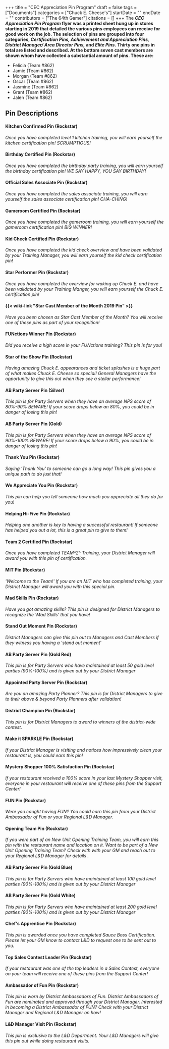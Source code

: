 +++
title = "CEC Appreciation Pin Program"
draft = false
tags = ["Documents"]
categories = ["Chuck E. Cheese's"]
startDate = ""
endDate = ""
contributors = ["The 64th Gamer"]
citations = []
+++
The ***CEC Appreciation Pin Program* flyer was a printed sheet hung up in stores starting in 2019 that detailed the various pins employees can receive for good work on the job.
The selection of pins are grouped into four categories, *Certification Pins, Achievement and Appreciation Pins, District Manager/ Area Director Pins,* and *Elite Pins.* Thirty one pins in total are listed and described. At the bottom seven cast members are shown whom have collected a substantial amount of pins. These are:**

- Felicia (Team #862)
- Jamie (Team #862)
- Morgan (Team #862)
- Oscar (Team #862)
- Jasmine (Team #862)
- Grant (Team #862)
- Jalen (Team #862)

## Pin Descriptions

#### Kitchen Confirmed Pin (Rockstar)

*Once you have completed level 1 kitchen training, you will earn yourself the kitchen certification pin! SCRUMPTIOUS!*

#### Birthday Certified Pin (Rockstar)

*Once you have completed the birthday party training, you will earn yourself the birthday certification pin! WE SAY HAPPY, YOU SAY BIRTHDAY!*

#### Official Sales Associate Pin (Rockstar)

*Once you have completed the sales associate training, you will earn yourself the sales associate certification pin! CHA-CHING!*

#### Gameroom Certified Pin (Rockstar)

*Once you have completed the gameroom training, you will earn yourself the gameroom certification pin! BIG WINNER!*

#### Kid Check Certified Pin (Rockstar)

*Once you have completed the kid check overview and have been validated by your Training Manager, you will earn yourself the kid check certification pin!*

#### Star Performer Pin (Rockstar)

*Once you have completed the overview for waking up Chuck E. and have been validated by your Training Manger, you will earn yourself the Chuck E. certification pin!*

#### {{< wiki-link "Star Cast Member of the Month 2019 Pin" >}}

*Have you been chosen as Star Cast Member of the Month? You will receive one of these pins as part of your recognition!*

#### FUNctions Winner Pin (Rockstar)

*Did you receive a high score in your FUNctions training? This pin is for you!*

#### Star of the Show Pin (Rockstar)

*Having amazing Chuck E. appearances and ticket splashes is a huge part of what makes Chuck E. Cheese so special! General Managers have the opportunity to give this out when they see a stellar performance!*

#### AB Party Server Pin (Silver)

*This pin is for Party Servers when they have an average NPS score of 80%-90%*
*BEWARE! If your score drops below an 80%, you could be in danger of losing this pin!*

#### AB Party Server Pin (Gold)

*This pin is for Party Servers when they have an average NPS score of 90%-100%*
*BEWARE! If your score drops below a 90%, you could be in danger of losing this pin!*

#### Thank You Pin (Rockstar)

*Saying 'Thank You' to someone can go a long way! This pin gives you a unique path to do just that!*

#### We Appreciate You Pin (Rockstar)

*This pin can help you tell someone how much you appreciate all they do for you!*

#### Helping Hi-Five Pin (Rockstar)

*Helping one another is key to having a successful restaurant! If someone has helped you out a lot, this is a great pin to give to them!*

#### Team 2 Certified Pin (Rockstar)

*Once you have completed TEAM^2^ Training, your District Manager will award you with this pin of certification.*

#### MIT Pin (Rockstar)

*'Welcome to the Team!' If you are an MIT who has completed training, your District Manager will award you with this special pin.*

#### Mad Skills Pin (Rockstar)

*Have you got amazing skills? This pin is designed for District Managers to recognize the 'Mad Skills' that you have!*

#### Stand Out Moment Pin (Rockstar)

*District Managers can give this pin out to Managers and Cast Members if they witness you having a 'stand out moment*'

#### AB Party Server Pin (Gold Red)

*This pin is for Party Servers who have maintained at least 50 gold level parties (90%-100%) and is given out by your District Manager*

#### Appointed Party Server Pin (Rockstar)

*Are you an amazing Party Planner? This pin is for District Managers to give to their above & beyond Party Planners after validation!*

#### District Champion Pin (Rockstar)

*This pin is for District Managers to award to winners of the district-wide contest.*

#### Make it SPARKLE Pin (Rockstar)

*If your District Manager is visiting and notices how impressively clean your restaurant is, you could earn this pin!*

#### Mystery Shopper 100% Satisfaction Pin (Rockstar)

*If your restaurant received a 100% score in your last Mystery Shopper visit, everyone in your restaurant will receive one of these pins from the Support Center!*

#### FUN Pin (Rockstar)

*Were you caught having FUN? You could earn this pin from your District Ambassador of Fun or your Regional L&D Manager.*

#### Opening Team Pin (Rockstar)

*If you were part of an New Unit Opening Training Team, you will earn this pin with the restaurant name and location on it.*
*Want to be part of a New Unit Opening Training Team? Check with with your GM and reach out to your Regional L&D Manager for details .*

#### AB Party Server Pin (Gold Blue)

*This pin is for Party Servers who have maintained at least 100 gold level parties (90%-100%) and is given out by your District Manager*

#### AB Party Server Pin (Gold White)

*This pin is for Party Servers who have maintained at least 200 gold level parties (90%-100%) and is given out by your District Manager*

#### Chef's Apprentice Pin (Rockstar)

*This pin is awarded once you have completed Sauce Boss Certification. Please let your GM know to contact L&D to request one to be sent out to you.*

#### Top Sales Contest Leader Pin (Rockstar)

*If your restaurant was one of the top leaders in a Sales Contest, everyone on your team will receive one of these pins from the Support Center!*

#### Ambassador of Fun Pin (Rockstar)

*This pin is worn by District Ambassadors of Fun. District Ambassadors of Fun are nominated and approved through your District Manager.*
*Interested in becoming a District Ambassador of FUN? Check with your District Manager and Regional L&D Manager on how!*

#### L&D Manager Visit Pin (Rockstar)

*This pin is exclusive to the L&D Department. Your L&D Managers will give this pin out while doing restaurant visits.*
